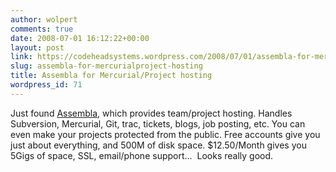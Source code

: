 ```yaml
---
author: wolpert
comments: true
date: 2008-07-01 16:12:22+00:00
layout: post
link: https://codeheadsystems.wordpress.com/2008/07/01/assembla-for-mercurialproject-hosting/
slug: assembla-for-mercurialproject-hosting
title: Assembla for Mercurial/Project hosting
wordpress_id: 71
---
```


Just found [Assembla](http://www.assembla.com/), which provides team/project hosting. Handles Subversion, Mercurial, Git, trac, tickets, blogs, job posting, etc. You can even make your projects protected from the public. Free accounts give you just about everything, and 500M of disk space. $12.50/Month gives you 5Gigs of space, SSL, email/phone support...  Looks really good.
